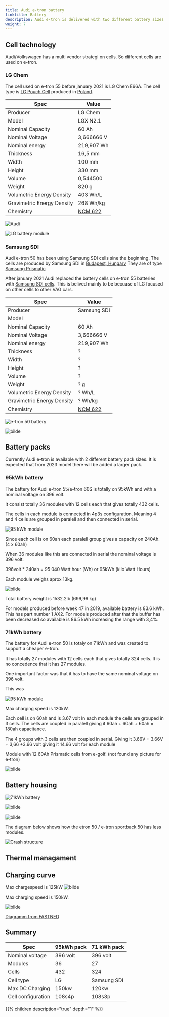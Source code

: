 ```yaml
---
title: Audi e-tron battery
linktitle: Battery
description: Audi e-tron is delivered with two different battery sizes and serveral variants. 
weight: 7
---
```


## Cell technology

Audi/Volkswagen has a multi vendor strategi on cells. So different cells are used on e-tron.

### LG Chem

The cell used on e-tron 55 before january 2021 is LG Chem E66A. The cell type is [LG Pouch Cell](https://www.youtube.com/watch?v=Q2Lczd7MjGc) produced in [Poland](https://www.google.no/maps/search/lg+chem+poland/@51.0183429,16.8906359,995m/data=!3m1!1e3).

|Spec | Value |
|-----|------|
| Producer | LG Chem |
| Model | LGX N2.1 |
| Nominal Capacity |60 Ah |
| Nominal Voltage | 3,666666 V |
| Nominal energy | 219,907 Wh |
| Thickness|  16,5 mm |
| Width | 100 mm |
| Height | 330 mm |
| Volume | 0,544500 |
| Weight | 820 g |
| Volumetric Energy Density | 403 Wh/L |
| Gravimetric Energy Density | 268 Wh/kg |
| Chemistry | [NCM 622](https://en.wikipedia.org/wiki/Lithium-ion_battery) |

![Audi](lgchenx21.jpg "LGX N2.1 60AH pouch cell from LG Chem")

![LG battery module](lgmodule.jpg "Battery module with 12LG pouch cells")

### Samsung SDI

Audi e-tron 50 has been using Samsung SDI cells sine the beginning.
The cells are produced by Samsung SDI in [Budapest, Hungary](https://www.google.com/maps/place/Samsung+SDI+Hungary+Zrt./@47.6765476,19.168821,2130m/data=!3m1!1e3!4m5!3m4!1s0x0:0x45db42011a2687d9!8m2!3d47.6779532!4d19.170087)
They are of type [Samsung Prismatic](https://www.samsungsdi.com/automotive-battery/products/prismatic-lithium-ion-battery-cell.html)

After january 2021 Audi replaced the battery cells on e-tron 55 batteries with [Samsung SDI cells](https://www.electrive.net/2020/07/23/audi-chef-duesmann-sieht-batterie-probleme-beim-e-tron-als-geloest/). This is belived mainly to be becuase of LG focused on other cells to other VAG cars. 


|Spec | Value |
|-----|------|
| Producer | Samsung SDI|
| Model |  |
| Nominal Capacity |60 Ah |
| Nominal Voltage | 3,666666 V |
| Nominal energy | 219,907 Wh |
| Thickness|  ? |
| Width | ? |
| Height | ? |
| Volume | ? |
| Weight | ? g |
| Volumetric Energy Density | ?  Wh/L |
| Gravimetric Energy Density | ? Wh/kg |
| Chemistry | [NCM 622](https://en.wikipedia.org/wiki/Lithium-ion_battery) |

![e-tron 50 battery](etron50battery.jpg "e-tron battery module with Samsung prismatic cell and battery pack")

![bilde](samsungcells.png "Samsung prismatic cells")

## Battery packs

Currently Audi e-tron is available with 2 different battery pack sizes. It is expected that from 2023 model there will be added a larger pack.

### 95kWh battery

The battery for Audi e-tron 55/e-tron 60S is totally on 95kWh and with a nominal voltage on 396 volt.

It consist totally 36 modules with 12 cells each that gives totally 432 cells.

The cells in each module is connected in 4p3s configuration. Meaning 4 and 4 cells are grouped in paralell and
then connected in serial.

![95 kWh module](95kwhconnection.drawio.svg "Connection diagram 95kWh module with 4p3s configuration")

Since each cell is on 60ah each paralell group gives a capacity on 240Ah. (4 x 60ah)

When 36 modules like this are connected in serial the nominal voltage is 396 volt.

396volt * 240ah = 95 040 Watt hour (Wh) or 95kWh (kilo Watt Hours)

Each module weighs aprox 13kg.

![bilde](lgmodule.jpg "Module with LG pouch cell")

Total battery weight is 1532.2lb (699,99 kg)

For models produced before week 47 in 2019, available battery is 83.6 kWh. This has part number 1 AX2.
For models produced after that the buffer has been decreased so available is 86.5 kWh increasing the range with 3,4%.

### 71kWh battery

The battery for Audi e-tron 50 is totaly on 71kWh and was created to support a cheaper e-tron.

It has totally 27 modules with 12 cells each that gives totally 324 cells. It is no concedence that it has 27 modules.

One important factor was that it has to have the same nominal voltage on 396 volt. 

This was 


![95 kWh module](71kwhconnection.drawio.svg "Connection diagram 71kWh module with 3p4s configuration")

Max charging speed is 120kW.

Each cell is on 60ah and is 3.67 volt
In each module the cells are grouped in 3 cells. The cells are coupled in paralell
giving it 60ah + 60ah + 60ah = 180ah capacitance.

The 4 groups with 3 cells are then coupled in serial. Giving it 3.66V + 3.66V + 3,66  +3.66 volt giving it 14.66 volt for each module


Module with 12 60Ah  Prismatic cells from e-golf. (not found any picture for e-tron)

![bilde](https://user-images.githubusercontent.com/59776765/73131174-70857f80-4006-11ea-84bd-a1f2d5848613.png)

## Battery housing

![71kWh battery](batterycase50.jpg "71kWh battery for e-tron 50 with 27 modules")


![bilde](batterycase95kwh.jpg "Battery pack 95kWh")

![bilde](batterycasing.jpg "95kWh battery pack")

The diagram below shows how the etron 50 / e-tron sportback 50 has less modules.

![Crash structure](crashstructure.jpg "Integrated crash structure of the lithium-ion battery")

## Thermal managament

## Charging curve

Max chargespeed is 125kW
![bilde](chargespeed50.png "battery")

Max charging speed is 150kW.

![bilde](chargespeed55.png "Charging curve 55")

[Diagramm from FASTNED](https://support.fastned.nl/hc/en-gb/articles/360000815988-Charging-with-an-Audi-e-tron)


## Summary

|Spec | 95kWh pack | 71 kWh pack |
|---- | -----|-----|
| Nominal voltage | 396 volt | 396 volt |
| Modules | 36 | 27 |
| Cells  | 432  | 324 |
| Cell type | LG | Samsung SDI |
| Max  DC Charging | 150kw | 120kw |
| Cell configuration | 108s4p |108s3p|


{{% children description="true" depth="1" %}}
